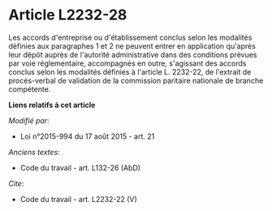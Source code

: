 # Article L2232-28

Les accords d'entreprise ou d'établissement conclus selon les modalités définies aux paragraphes 1 et 2 ne peuvent entrer en
application qu'après leur dépôt auprès de l'autorité administrative dans des conditions prévues par voie réglementaire,
accompagnés en outre, s'agissant des accords conclus selon les modalités définies à l'article L. 2232-22, de l'extrait de
procès-verbal de validation de la commission paritaire nationale de branche compétente.

**Liens relatifs à cet article**

_Modifié par_:

  - Loi n°2015-994 du 17 août 2015 - art. 21

_Anciens textes_:

  - Code du travail - art. L132-26 (AbD)

_Cite_:

  - Code du travail - art. L2232-22 (V)
